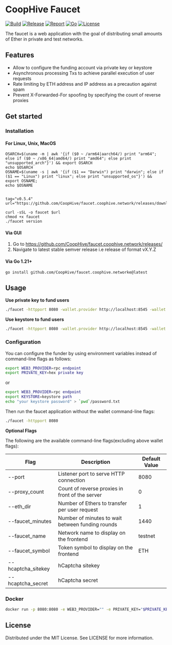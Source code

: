 # CoopHive Faucet

[![Build](https://img.shields.io/github/actions/workflow/status/CoopHive/faucet.coophive.network/build.yml?branch=main)](https://github.com/CoopHive/faucet.coophive.network/actions/workflows/build.yml)
[![Release](https://img.shields.io/github/v/release/CoopHive/faucet.coophive.network)](https://github.com/CoopHive/faucet.coophive.network/releases)
[![Report](https://goreportcard.com/badge/github.com/CoopHive/faucet.coophive.network)](https://goreportcard.com/report/github.com/CoopHive/faucet.coophive.network)
[![Go](https://img.shields.io/github/go-mod/go-version/CoopHive/faucet.coophive.network)](https://go.dev/)
[![License](https://img.shields.io/github/license/CoopHive/faucet.coophive.network)](./LICENSE)

The faucet is a web application with the goal of distributing small amounts of Ether in private and test networks.

## Features

* Allow to configure the funding account via private key or keystore
* Asynchronous processing Txs to achieve parallel execution of user requests
* Rate limiting by ETH address and IP address as a precaution against spam
* Prevent X-Forwarded-For spoofing by specifying the count of reverse proxies

## Get started

### Installation

#### For Linux, Unix, MacOS


```shell
OSARCH=$(uname -m | awk '{if ($0 ~ /arm64|aarch64/) print "arm64"; else if ($0 ~ /x86_64|amd64/) print "amd64"; else print "unsupported_arch"}') && export OSARCH
echo $OSARCH
OSNAME=$(uname -s | awk '{if ($1 == "Darwin") print "darwin"; else if ($1 == "Linux") print "linux"; else print "unsupported_os"}') && export OSNAME;
echo $OSNAME


tag="v0.5.4"
url="https://github.com/CoopHive/faucet.coophive.network/releases/download/$tag/faucet-$OSNAME-$OSARCH"

curl -sSL -o faucet $url
chmod +x faucet
./faucet version

```

#### Via GUI

1. Go to https://github.com/CoopHive/faucet.coophive.network/releases/
2. Navigate to latest stable semver release i.e release of format vX.Y.Z

#### Via Go 1.21+

`go install github.com/CoopHive/faucet.coophive.networke@latest`


## Usage

**Use private key to fund users**

```bash
./faucet -httpport 8080 -wallet.provider http://localhost:8545 -wallet.privkey privkey
```

**Use keystore to fund users**

```bash
./faucet -httpport 8080 -wallet.provider http://localhost:8545 -wallet.keyjson keystore -wallet.keypass password.txt
```

### Configuration

You can configure the funder by using environment variables instead of command-line flags as follows:
```bash
export WEB3_PROVIDER=rpc endpoint
export PRIVATE_KEY=hex private key
```

or

```bash
export WEB3_PROVIDER=rpc endpoint
export KEYSTORE=keystore path
echo "your keystore password" > `pwd`/password.txt
```

Then run the faucet application without the wallet command-line flags:
```bash
./faucet -httpport 8080
```

**Optional Flags**

The following are the available command-line flags(excluding above wallet flags):

| Flag               | Description                                      | Default Value |
|--------------------|--------------------------------------------------|---------------|
| --port             | Listener port to serve HTTP connection           | 8080          |
| --proxy_count      | Count of reverse proxies in front of the server  | 0             |
| --eth_dir          | Number of Ethers to transfer per user request    | 1             |
| --faucet_minutes   | Number of minutes to wait between funding rounds | 1440          |
| --faucet_name      | Network name to display on the frontend          | testnet       |
| --faucet_symbol    | Token symbol to display on the frontend          | ETH           |
| --hcaptcha_sitekey | hCaptcha sitekey                                 |               |
| --hcaptcha_secret  | hCaptcha secret                                  |               |

### Docker 

```bash
docker run -p 8080:8080 -e WEB3_PROVIDER="" -e PRIVATE_KEY="$PRIVATE_KEY" ghcr.io/coophive/faucet:latest
```

<!--
or

```bash
docker run -d -p 8080:8080 -e WEB3_PROVIDER=rpc endpoint -e KEYSTORE=keystore path -v `pwd`/keystore:/app/keystore -v `pwd`/password.txt:/app/password.txt CoopHive/faucet.coophive.network:1.1.0
```

-->

## License

Distributed under the MIT License. See LICENSE for more information.
